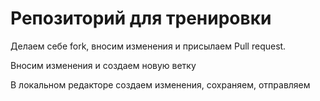 # Репозиторий для тренировки

Делаем себе fork, вносим изменения и присылаем Pull request.

Вносим изменения и создаем новую ветку

В локальном редакторе создаем изменения, сохраняем, отправляем